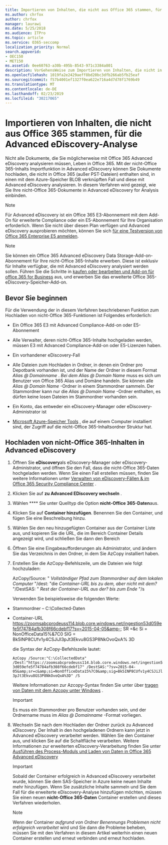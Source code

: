 ```yaml
---
title: Importieren von Inhalten, die nicht aus Office 365 stammen, für die Advanced eDiscovery-Analyse
ms.author: chrfox
author: chrfox
manager: laurawi
ms.date: 5/25/2018
ms.audience: ITPro
ms.topic: article
ms.service: O365-seccomp
localization_priority: Normal
search.appverid:
- OEC150
- MET150
ms.assetid: 0ee60763-a30b-495b-8543-971c3384a801
description: VorGehensWeise zum Importieren von Inhalten, die nicht in O365 gespeichert sind, in einem Azure-BLOB, damit es mit AeD analysiert werden kann
ms.openlocfilehash: 1019fa2e2429aeff8bd20bc3dfb266ab5fb25eaf
ms.sourcegitcommit: f57b4001ef1327f0ea622e716a4d7d78f1769b49
ms.translationtype: MT
ms.contentlocale: de-DE
ms.lasthandoff: 02/23/2019
ms.locfileid: "30217065"
---
```

# <a name="import-non-office-365-content-for-advanced-ediscovery-analysis"></a>Importieren von Inhalten, die nicht aus Office 365 stammen, für die Advanced eDiscovery-Analyse

Nicht alle Dokumente, die Sie möglicherweise mit Office 365 Advanced eDiscovery analysieren müssen, Leben in Office 365. Mit der nicht-Office 365-Inhalts Importfunktion in Advanced eDiscovery können Sie Dokumente hochladen, die nicht in Office 365 (außer PST-Dateien) enthalten sind, in einen mit dem Azure-Speicher BLOB verknüpften Fall und diese mit Advanced eDiscovery analysieren. In diesem Verfahren wird gezeigt, wie Sie Ihre nicht-Office 365-Dokumente in Advanced eDiscovery for Analysis einbinden.
  
> [!NOTE]
> Für Advanced eDiscovery ist ein Office 365 E3-Abonnement mit dem Add-On für erweiterte Compliance oder ein E5-Abonnement für Ihre Organisation erforderlich. Wenn Sie nicht über diesen Plan verfügen und Advanced eDiscovery ausprobieren möchten, können Sie sich [für eine Testversion von Office 365 Enterprise E5 anmelden](https://go.microsoft.com/fwlink/p/?LinkID=698279). 
  
> [!NOTE]
> Sie können ein Office 365 Advanced eDiscovery Data Storage-Add-on-Abonnement für Ihre nicht-Office 365-Inhalte erwerben. Diese ist exklusiv für Inhalte verfügbar, die mit Advanced eDiscovery analysiert werden sollen. Führen Sie die Schritte in [kaufen oder bearbeiten und Add-on für office 365 for Business](https://support.office.com/article/Buy-or-edit-an-add-on-for-Office-365-for-business-4e7b57d6-b93b-457d-aecd-0ea58bff07a6) aus, und erwerben Sie das erweiterte Office 365-eDiscovery-Speicher-Add-on. 
  
## <a name="before-you-begin"></a>Bevor Sie beginnen

Für die Verwendung der in diesem Verfahren beschriebenen Funktion zum Hochladen von nicht-Office 365-Funktionen ist Folgendes erforderlich:
  
- Ein Office 365 E3 mit Advanced Compliance-Add-on oder E5-Abonnement
    
- Alle Verwalter, deren nicht-Office 365-Inhalte hochgeladen werden, müssen E3 mit Advanced Compliance-Add-on oder E5-Lizenzen haben.
    
- Ein vorhandener eDiscovery-Fall
    
- Alle Dateien zum Hochladen in Ordner, in denen ein Ordner pro Depotbank vorhanden ist, und der Name der Ordner in diesem Format *Alias @ Domainname* . *Bei dem Alias @ Domain Name* muss es sich um Benutzer von Office 365 Alias und Domäne handeln. Sie können alle *Alias @ Domain Name* -Ordner in einem Stammordner sammeln. Der Stammordner kann nur die *Alias @ Domain Name* -Ordner enthalten, es dürfen keine losen Dateien im Stammordner vorhanden sein. 
    
- Ein Konto, das entweder ein eDiscovery-Manager oder eDiscovery-Administrator ist
    
- [Microsoft Azure-Speicher Tools](https://aka.ms/downloadazcopy) , die auf einem Computer installiert sind, der Zugriff auf die nicht-Office 365-Inhaltsordner Struktur hat. 
    
## <a name="upload-non-office-365-content-into-advanced-ediscovery"></a>Hochladen von nicht-Office 365-Inhalten in Advanced eDiscovery

1. Öffnen Sie **eDiscovery**als eDiscovery-Manager oder eDiscovery-Administrator, und öffnen Sie den Fall, dass die nicht-Office 365-Daten hochgeladen werden. Wenn Sie einen Fall erstellen müssen, finden Sie weitere Informationen unter [Verwalten von eDiscovery-Fällen &amp; im Office 365 Security Compliance Center](manage-ediscovery-cases.md) .
    
2. Klicken Sie auf **zu Advanced EDiscovery wechseln** .
    
3. Wählen **** Sie unter Quelltyp die Option **nicht-Office 365-Daten**aus.
    
4. Klicken Sie auf **Container hinzufügen**. Benennen Sie den Container, und fügen Sie eine Beschreibung hinzu.
    
5. Wählen Sie den neu hinzugefügten Container aus der Container Liste aus, und kopieren Sie die URL, die im Bereich Container Details angezeigt wird, und schließen Sie dann den Bereich
    
6. Öffnen Sie eine Eingabeaufforderungen als Administrator, und ändern Sie das Verzeichnis in den Ordner, in dem Sie AzCopy installiert haben.
    
7. Erstellen Sie die AzCopy-Befehlszeile, um die Dateien wie folgt hochzuladen:
    
    AzCopy/Source: " *Vollständiger Pfad zum Stammordner auf dem lokalen Computer* "/dest: "die *Container-URL bis zu dem, aber nicht mit dem?* "/DestSAS: " *Rest der Container-URL aus der? bis zum Ende* "/s 
    
    Verwenden Sie beispielsweise die folgenden Werte: 
    
  - Stammordner – C:\Collected-Daten 
    
  - Container-URL https://zoomsabcprodeuss114.blob.core.windows.net/ingestion53d059efe5f74784afb308f66cdebf17?sv=2015-04-05&amp-; SR =&amp;c Si = NonOfficeData15%&amp;7C0 SIG = Bk5INP8CUfv1y4CSJiJl3pJt3Ekvu8GS3P8NkOvoQxA% 3D
    
    die Syntax der AzCopy-Befehlszeile lautet:
    
     `AzCopy /Source:"C:\CollectedData" /Dest:"https://zoomsabcprodeuss114.blob.core.windows.net/ingestion53d059efe5f74784afb308f66cdebf17" /DestSAS:"?sv=2015-04-05&amp;sr=c&amp;si=NonOfficeData15%7C0&amp;sig=Bk5INP8CUfv1y4CSJiJl3pJt3Ekvu8GS3P8NkOvoQxA%3D" /S`
    
    Weitere Informationen zur Azcopy-Syntax finden Sie unter über [tragen von Daten mit dem Azcopy unter Windows](https://docs.microsoft.com/azure/storage/common/storage-use-azcopy) . 
    
    > [!IMPORTANT]
    > Es muss ein Stammordner pro Benutzer vorhanden sein, und der Ordnername muss im *Alias @ Domainname* -Format vorliegen. 
  
8. Wechseln Sie nach dem Hochladen der Ordner zurück zu Advanced eDiscovery. Der Inhalt in den hochgeladenen Ordnern kann jetzt in Advanced eDiscovery verarbeitet werden. Wählen Sie den Container aus, und klicken Sie auf die Schaltfläche verarbeiten. Weitere Informationen zur erweiterten eDiscovery-Verarbeitung finden Sie unter [Ausführen des Process-Moduls und Laden von Daten in Office 365 Advanced eDiscovery](run-the-process-module-and-load-data-in-advanced-ediscovery.md)
    
    > [!IMPORTANT]
    > Sobald der Container erfolgreich in Advanced eDiscovery verarbeitet wurde, können Sie dem SAS-Speicher in Azure keine neuen Inhalte mehr hinzufügen. Wenn Sie zusätzliche Inhalte sammeln und Sie dem Fall für die erweiterte eDiscovery-Analyse hinzufügen möchten, müssen Sie einen neuen **nicht-Office 365-Daten** Container erstellen und dieses Verfahren wiederholen. 
  
    > [!NOTE]
    > Wenn der Container *aufgrund von Ordner Benennungs Problemen nicht erfolgreich verarbeitet* wird und Sie dann die Probleme beheben, müssen Sie mit den Verfahren in diesem Artikel weiterhin einen neuen Container erstellen und erneut verbinden und erneut hochladen. 
  

